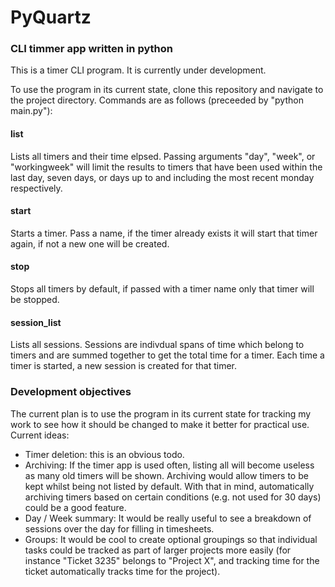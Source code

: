 # PyQuartz

### CLI timmer app written in python

This is a timer CLI program.  It is currently under development. 

To use the program in its current state, clone this repository and navigate to the project directory.  Commands are as follows (preceeded by "python main.py"):

#### list

Lists all timers and their time elpsed.  Passing arguments "day", "week", or "workingweek" will limit the results to timers that have been used within the last day, seven days, or days up to and including the most recent monday respectively.


#### start 

Starts a timer.  Pass a name, if the timer already exists it will start that timer again, if not a new one will be created.


#### stop

Stops all timers by default, if passed with a timer name only that timer will be stopped.


#### session_list 

Lists all sessions. Sessions are indivdual spans of time which belong to timers and are summed together to get the total time for a timer.  Each time a timer is started, a new session is created for that timer.


### Development objectives

The current plan is to use the program in its current state for tracking my work to see how it should be changed to make it better for practical use.  Current ideas:

- Timer deletion: this is an obvious todo.
- Archiving: If the timer app is used often, listing all will become useless as many old timers will be shown.  Archiving would allow timers to be kept whilst being not listed by default. With that in mind, automatically archiving timers based on certain conditions (e.g. not used for 30 days) could be a good feature.
- Day / Week summary:  It would be really useful to see a breakdown of sessions over the day for filling in timesheets. 
- Groups: It would be cool to create optional groupings so that individual tasks could be tracked as part of larger projects more easily (for instance "Ticket 3235" belongs to "Project X", and tracking time for the ticket automatically tracks time for the project).
